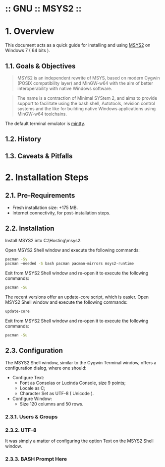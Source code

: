 :: GNU :: MSYS2 ::
==================

# 1. Overview

This document acts as a quick guide for installing and using [MSYS2](https://msys2.github.io/) on Windows 7 ( 64 bits ).

## 1.1. Goals & Objectives

> MSYS2 is an independent rewrite of MSYS, based on modern Cygwin (POSIX compatibility layer) and MinGW-w64 with the aim of better interoperability with native Windows software.

> The name is a contraction of Minimal SYStem 2, and aims to provide support to facilitate using the bash shell, Autotools, revision control systems and the like for building native Windows applications using MinGW-w64 toolchains.

The default terminal emulator is [mintty](https://code.google.com/p/mintty/).

## 1.2. History

## 1.3. Caveats & Pitfalls

# 2. Installation Steps

## 2.1. Pre-Requirements

- Fresh installation size: +175 MB.
- Internet connectivity, for post-installation steps.

## 2.2. Installation

Install MSYS2 into C:\Hosting\msys2\.

Open MSYS2 Shell window and execute the following commands:

```bash
pacman -Sy
pacman —needed -S bash pacman pacman-mirrors msys2-runtime
```

Exit from MSYS2 Shell window and re-open it to execute the following commands:

```bash
pacman -Su
```

The recent versions offer an update-core script, which is easier. Open MSYS2 Shell window and execute the following commands:

```bash
update-core
```

Exit from MSYS2 Shell window and re-open it to execute the following commands:

```bash
pacman -Su
```

## 2.3. Configuration

The MSYS2 Shell window, similar to the Cygwin Terminal window, offers a configuration dialog, where one should:

- Configure Text:
  - Font as Consolas or Lucinda Console, size 9 points;
  - Locale as C;
  - Character Set as UTF-8 ( Unicode ).
- Configure Window:
  - Size 120 columns and 50 rows.

### 2.3.1. Users & Groups

### 2.3.2. UTF-8

It was simply a matter of configuring the option Text on the MSYS2 Shell window.

### 2.3.3. BASH Prompt Here
